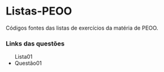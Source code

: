 # Listas-PEOO
Códigos fontes das listas de exercícios da matéria de PEOO. 

<h3> Links das questões </h3>
<ul>Lista01
      <li>Questão01 <a href= https://github.com/Kk3tillen/Listas-PEOO/blob/master/src/main/java/com/mycompany/listas/peoo/Lista01/Questao01.java </a> </li>
    
